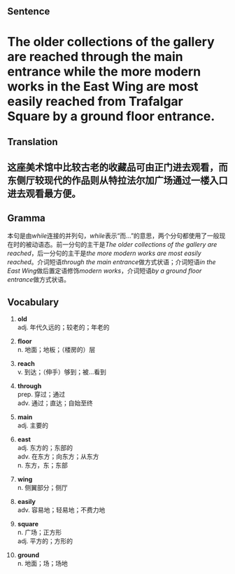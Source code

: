 ## Sentence       

<h1>The older collections of the gallery are reached through the main entrance while the more modern works in the East Wing are most easily reached from Trafalgar Square by a ground floor entrance.</h1>

## Translation       

<h2>这座美术馆中比较古老的收藏品可由正门进去观看，而东侧厅较现代的作品则从特拉法尔加广场通过一楼入口进去观看最方便。</h2>

## Gramma         

本句是由*while*连接的并列句，*while*表示“而...”的意思，两个分句都使用了一般现在时的被动语态。前一分句的主干是*The older collections of the gallery are reached*，后一分句的主干是*the more modern works are most easily reached*。介词短语*through the main entrance*做方式状语；介词短语*in the East Wing*做后置定语修饰*modern works*，介词短语*by a ground floor entrance*做方式状语。      


## Vocabulary   

1. **old**        
adj. 年代久远的；较老的；年老的        

2. **floor**        
n. 地面；地板；（楼房的）层       

3. **reach**       
v. 到达；（伸手）够到；被...看到       

4. **through**       
prep. 穿过；通过        
adv. 通过；直达；自始至终        

5. **main**        
adj. 主要的        

6. **east**        
adj. 东方的；东部的         
adv. 在东方；向东方；从东方        
n. 东方，东；东部        

7. **wing**       
n. 侧翼部分；侧厅        

8. **easily**        
adv. 容易地；轻易地；不费力地        

9. **square**       
n. 广场；正方形        
adj. 平方的；方形的         

10. **ground**        
n. 地面；场；场地        

